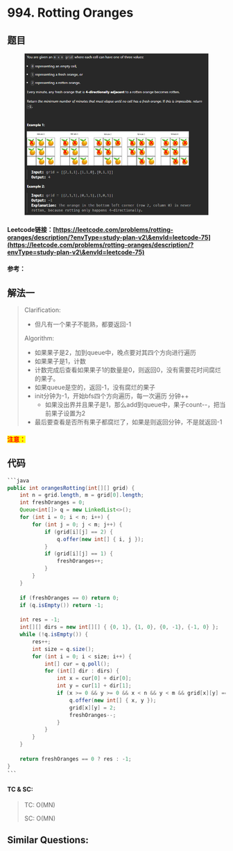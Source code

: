 # 994. Rotting Oranges

## 题目

<figure><img src=".gitbook/assets/image (197).png" alt=""><figcaption></figcaption></figure>

#### Leetcode链接：[https://leetcode.com/problems/rotting-oranges/description/?envType=study-plan-v2\&envId=leetcode-75](https://leetcode.com/problems/rotting-oranges/description/?envType=study-plan-v2\&envId=leetcode-75)

#### 参考：

## 解法一

> Clarification:&#x20;
>
> * 但凡有一个果子不能熟，都要返回-1
>
> Algorithm:&#x20;
>
> * 如果果子是2，加到queue中，晚点要对其四个方向进行遍历
> * 如果果子是1，计数
> * 计数完成后查看如果果子1的数量是0，则返回0，没有需要花时间腐烂的果子。
> * 如果queue是空的，返回-1，没有腐烂的果子
> * init分钟为-1，开始bfs四个方向遍历，每一次遍历 分钟++
>   * 如果没出界并且果子是1，那么add到queue中，果子count--，把当前果子设置为2
> * 最后要查看是否所有果子都腐烂了，如果是则返回分钟，不是就返回-1

#### <mark style="color:red;">注意：</mark>

## 代码

````java
```java
public int orangesRotting(int[][] grid) {
    int n = grid.length, m = grid[0].length;
    int freshOranges = 0;
    Queue<int[]> q = new LinkedList<>();
    for (int i = 0; i < n; i++) {
        for (int j = 0; j < m; j++) {
            if (grid[i][j] == 2) {
                q.offer(new int[] { i, j });
            }
            if (grid[i][j] == 1) {
                freshOranges++;
            }
        }
    }

    if (freshOranges == 0) return 0;
    if (q.isEmpty()) return -1;

    int res = -1;
    int[][] dirs = new int[][] { {0, 1}, {1, 0}, {0, -1}, {-1, 0} };
    while (!q.isEmpty()) {
        res++;
        int size = q.size();
        for (int i = 0; i < size; i++) {
            int[] cur = q.poll();
            for (int[] dir : dirs) {
                int x = cur[0] + dir[0];
                int y = cur[1] + dir[1];
                if (x >= 0 && y >= 0 && x < n && y < m && grid[x][y] == 1) {
                    q.offer(new int[] { x, y });
                    grid[x][y] = 2;
                    freshOranges--;
                }
            }
        }
    }

    return freshOranges == 0 ? res : -1;
} 
```
````

#### TC & SC:&#x20;

> TC: O(MN)
>
> SC: O(MN)

## **Similar Questions:**&#x20;
